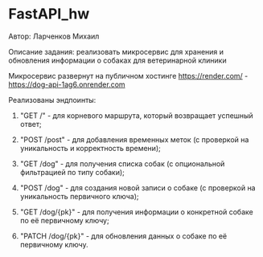 # FastAPI_hw

Автор: Ларченков Михаил

Описание задания: реализовать микросервис для хранения и обновления информации о собаках для ветеринарной клиники

Микросервис развернут на публичном хостинге https://render.com/ - https://dog-api-1ag6.onrender.com

Реализованы эндпоинты:

1. "GET /" - для корневого маршрута, который возвращает успешный ответ;
   
2. "POST /post" - для добавления временных меток (с проверкой на уникальность и корректность времени);

3. "GET /dog" - для получения списка собак (с опциональной фильтрацией по типу собаки);

4. "POST /dog" - для создания новой записи о собаке (с проверкой на уникальность первичного ключа);

5. "GET /dog/{pk}" - для получения информации о конкретной собаке по её первичному ключу;
   
6. "PATCH /dog/{pk}" - для обновления данных о собаке по её первичному ключу.
